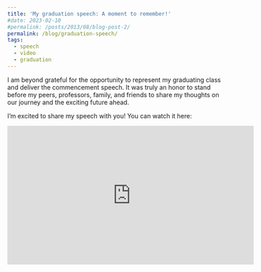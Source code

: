 ```yaml
---
title: 'My graduation speech: A moment to remember!'
#date: 2023-02-10 
#permalink: /posts/2013/08/blog-post-2/
permalink: /blog/graduation-speech/
tags:
  - speech
  - video
  - graduation
---
```


I am beyond grateful for the opportunity to represent my graduating class and deliver the commencement speech. It was truly an honor to stand before my peers, professors, family, and friends to share my thoughts on our journey and the exciting future ahead.

I’m excited to share my speech with you! You can watch it here:
<iframe width="560" height="315" 
    src="https://www.youtube.com/embed/XWER_x7zYck" 
    frameborder="0" allowfullscreen>
</iframe>


